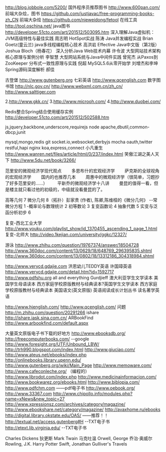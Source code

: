 http://blog.jobbole.com/5200/
国外程序员推荐图书
http://www.600pan.com/
前端大杂烩，图书
https://github.com/justjavac/free-programming-books-zh_CN
前端大杂烩
https://github.com/nieweidong/fetool
在线工具
http://tool.oschina.net/
java图书
http://developer.51cto.com/art/201512/503095.htm
深入理解Java虚拟机：JVM高级特性与最佳实践 周志明
HotSpot实战 陈涛
Java并发编程实战 Brian Goetz(童云兰)
java多线程编程核心技术 高洪岩
Effective Java中文版（第2版）Joshua Bloch（杨春花）
深入分析Java Web技术内幕 许令波
大型网站技术架构 核心原理与案例分析 李智慧
大型网站系统与Java中间件实践 曾宪杰
从Paxos到ZooKeeper 分布式一致性原理与实践 倪超
MySQL5.6从零开始学 刘增杰和李坤
Spring源码深度解析 郝佳

古登堡
http://www.gutenberg.org
七彩英语
http://www.qcenglish.com
数字图书馆
http://nlc.gov.cn/
http://www.webxml.com.cn/zh_cn/
http://www.salttiger.com

2.http://www.gkk.cn/
3.http://www.microoh.com/
4.http://www.duobei.com/

Redis整合Spring结合使用缓存实例
http://developer.51cto.com/art/201512/502588.htm

js,jquery,backbone,underscore,requirejs
node
apache,dbutil,common-dbcp,junit

mysql,mongo,redis
git
socket.io,websocket,derbyjs
mocha
oauth,twitter
restful,hapi
nginx
koa,express,connect
小凡重生
http://www.wanren.net/files/article/html/0/237/index.html
笑傲江湖之美人天下
http://www.5du.net/book/3266/

范里安的微观经济学现代观点
　　多恩布什的宏观经济学
　　萨克斯的全球视角的宏观经济学
　　国内的也推荐几本
　　周惠中的微观经济学（很简单，习题抄了好多范里安的……）
　　平新乔的微观经济学十八讲
　　曼昆的值得一看，但是楼主就只看过他的初级的，中级就没看曼昆的了。 


高等几何        7
微分几何        8（拓扑）彭家贵 (作者), 陈卿,陈维桓的《微分几何》
--常微分方程        1
-概率论与数理统计    2
初等数论        3
复变函数论        4
抽象代数        5
实变与泛函分析初步    6

复变-西北工业大学
http://www.youku.com/playlist_show/id_1370455_ascending_1_page_1.html
复变-北师大
http://video.1kejian.com/university/ggkc/12327/

游泳
http://www.zhihu.com/question/19767374/answer/18504728
http://www.360doc.com/content/13/0629/18/648769_296395835.shtml
http://www.360doc.com/content/13/0802/18/13312186_304318984.shtml

http://www.verycd.gdajie.com
洪恩幼儿TEDDY英语
许国璋英语
http://www.verycd.gdajie.com/detail.htm?id=1592717
http://www.pdfshu.org
all and everything Gurdjieff
澳大利亚学生文学读本
美国学生母语读本
西方家庭学校原版教材与经典读本?英国学生文学读本 西方家庭学校原版教材与经典读本
美国语文(英文原版)
英语阅读成长计划丛书
读名著学英语

http://www.hjenglish.com/
http://www.qcenglish.com/
问题
http://m.zhihu.com/question/20291266
ishare
http://ishare.iask.sina.com.cn/
ARBookFind
http://www.arbookfind.com/default.aspx

大量英文原版电子书下载的好地方 
http://www.ebooksdb.org/
http://freecomputerbooks.com/    --google
http://www.foresight.org/UTF/Unbound_LBW/
http://trh990.blogspot.com/index.html
http://www.giuciao.com/
http://www.ateus.net/ebooks/index.php
http://onlinebooks.library.upenn.edu/
http://www.gutenberg.org/wiki/Main_Page
http://www.memoware.com/
http://www.cafeconleche.org/ （编程的） 
http://www.librodot.com/index.php
http://www.medicinainformacion.com/
http://www.bookwarez.org/ebooks.html
http://www.biblopia.com/
http://www.pdfchm.com ——pdf电子书 
http://www.oebook.org/
http://www.33367.com
http://www.chipollo.info/modules.php?name=xNews&new_topic=27
http://www.xpressionsz.com/archives/category/magazine/
http://www.ebookshare.net/category/magazine/
http://avaxhome.ru/ebooks
http://digital.library.okstate.edu/OAS/ ——推荐！！ 
http://textual.net/access.gutenberg#H --TXT电子书 
http://etext.lib.virginia.edu/ --TXT电子书 

Charles Dickens    狄更斯
Mark Twain        马克吐温
Orwell, George  乔治·奥威尔
Rowling, J.K.     Harry Potter 
Swift, Jonathan    Gulliver's Travels

